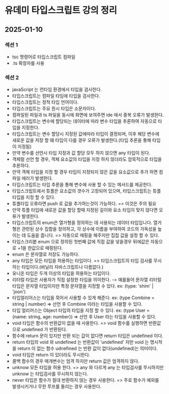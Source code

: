 # 유데미 타입스크립트 강의 정리

## 2025-01-10

### 섹션 1

- tsc 명령어로 타입스크립트 컴파일
- .ts 확장자를 사용

### 섹션 2

- javaScript 는 런타임 환경에서 타입을 검사한다.
- 타입스크립트는 컴파일 타임에 타입을 검사한다.
- 타입스크립트는 정적 타입 언어이다.
- 타입스크립트는 주요 원시 타입은 소문자이다.
- 컴파일된 파일과 ts 파일을 동시에 화면에 보여주면 ide 에서 중복 오류가 발생한다.
- 타입스크립트는 변수에 할당되는 데이터에 따라 변수 타입을 추론하여 자동으로 타입을 지정한다.
- 타입스크립트는 변수 할당시 지정된 값에따라 타입이 결정되며, 이후 해당 변수에 새로운 값을 저장 할 떄 타입이 다를 경우 오류가 발생한다.(타입 추론을 통해 타입이 지정됨)
- 만약 변수를 선언시 타입 지정과 값 할당 모두 하지 않으면 any 타입이 된다.
- 객체럴 선언 할 경우, 객체 요소값의 타입을 지정 하지 않더라도 암묵적으로 타입을 추론하다.
- 만약 객체 타입을 지정 할 경우 타입이 지정되지 않은 값을 요소값으로 추가 하면 컴파일 에러가 발생한다.
- 타입스크립트는 타입 추론을 통해 변수에 사용 할 수 있는 메서드를 제공한다.
- 타입스크립트에서 튜플은 요소값의 갯수가 고정되어 있으며, 타입스크립트는 튜플 타입을 지정 할 수 있다.
- 튜플타입 오류라면 push 로 값을 추가하는것이 가능하다. => 이것은 주의 필요
- 만약 튜플 타입에 새로운 값을 할당 할때 지정된 길이와 요소 타입이 맞지 않다면 오류가 발생한다.
- 타입스크립트의 enum은 열거형을 정의하는 데 사용되는 데이터 타입입니다. 열거형은 관련된 상수 집합을 정의하고, 각 상수에 이름을 부여하여 코드의 가독성을 높이는 데 도움을 줍니다. => 자동으로 매핑을 해주지만 집접 값을 설정 할 수 있다.
- 타입스크리븥 enum 으로 정의된 첫번째 값에 직접 값을 넣을경우 뒤에값은 자동으로 +1을 한값으로 매핑된다.
- enum 은 문자열로 저장도 가능하다.
- any 타입은 모든 타입을 허용하는 타입이다. => 타입스크립트의 타입 검사를 무시하는 타입이다.(바닐라 자바스크립트나 다름없다.)
- 유니온 타입은 두개 이상의 타입을 허용하는 타입이다.
- 리터럴 타입은 사용자가 직접 설정한 타입을 의미한다. -> 예를들어 문자열 리터럴 타입은 문자열 타입이지만 특정 문자열을 지정할 수 있다. ex: (type: 'shim' | 'joon')
- 타입얼리어스는 타입을 묵어서 사용할 수 있게 해준다. ex: (type Combine = string | number) => 선언 후 Combine 이라는 타입을 사용할 수 있다.
- 타입 얼리어스는 Object 타입의 타입을 지정 할 수 있다. ex: (type User = {name: string, age: number}) => 선언 후 User 라는 타입을 사용할 수 있다.
- void 타입은 함수의 반환값이 없을 때 사용한다. => void 함수를 실행하면 반환값으로 undefined 가 반환된다.
- 함수에 return 문이 있지만 반환 되는 값이 없다면 return 타입은 undefined 이다.
- return 타입의 void 와 undefined 는 반환값이 'undefined' 지만 void 는 명시적을 return 이 없는 함수 udnefined 는 반환 값이 없다(undefined)는 의미이다.
- void 타입은 return 이 있더라도 무시한다.
- 콜백 함수의 경우 매개변수는 엄격 하지만 return 값은 엄격하지 않다.
- unknow 모든 타입을 허용 한다. => any 와 다르게 any 는 타입검사를 무시하지만 unknow 는 타입검사를 무시하지 않는다.
- never 타입은 함수가 절대 반환하지 않는 경우 사용한다. => 주로 함수가 예외를 발생시키거나 무한 루프를 돌리는 경우 사용한다.
